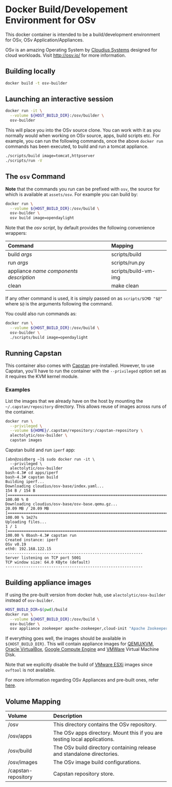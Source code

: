 # Docker Build/Developement Environment for OSv

This docker container is intended to be a build/development environment for OSv, OSv Application/Appliances.

OSv is an amazing Operating System by [Cloudius Systems](http://www.cloudius-systems.com/) designed for cloud workloads. Visit http://osv.io/ for more information.

## Building locally

```sh
docker build -t osv-builder
```

## Launching an interactive session

```sh
docker run -it \
  --volume ${HOST_BUILD_DIR}:/osv/builder \
  osv-builder
```

This will place you into the OSv source clone. You can work with it as you normally would when working on OSv source, apps, build scripts etc. For example, you can run the following commands, once the above `docker run` commands has been executed, to build and run a tomcat appliance.

```sh
./scripts/build image=tomcat,httpserver
./scripts/run -V
```

## The `osv` Command

**Note** that the commands you run can be prefixed with `osv`, the source for which is available at `assets/osv`. For example you can build by:

```sh
docker run \
  --volume ${HOST_BUILD_DIR}:/osv/build \
  osv-builder \
  osv build image=opendaylight
```

Note that the _osv script_, by default provides the following convenience wrappers:

| Command  | Mapping |
| :------------ | :------------ |
| build _args_ | scripts/build |
| run _args_ | scripts/run.py |
| appliance _name_ _components_ _description_ | scripts/build-vm-img |
| clean | make clean |

If any other command is used, it is simply passed on as `scripts/$CMD "$@"` where `$@` is the arguments following the command.

You could also run commands as:

```sh
docker run \
  --volume ${HOST_BUILD_DIR}:/osv/build \
  osv-builder \
  ./scripts/build image=opendaylight
```

## Running Capstan

This container also comes with [Capstan](http://osv.io/capstan/) pre-installed. However, to use Capstan, you'll have to run the container with the `--privileged` option set as it requires the KVM kernel module.

### Examples

List the images that we already have on the host by mounting the `~/.capstan/repository` directory. This allows reuse of images across runs of the container.

```sh
docker run \
  --privileged \
  --volume ${HOME}/.capstan/repository:/capstan-repository \
  alectolytic/osv-builder \
  capstan images
```

Capstan build and run `iperf` app:

```
[abn@zoidberg ~]$ sudo docker run -it \
  --privileged \
  alectolytic/osv-builder
bash-4.3# cd apps/iperf
bash-4.3# capstan build
Building iperf...
Downloading cloudius/osv-base/index.yaml...
154 B / 154 B [=================================================================================================================] 100.00 % 0
Downloading cloudius/osv-base/osv-base.qemu.gz...
20.09 MB / 20.09 MB [=======================================================================================================] 100.00 % 1m27s
Uploading files...
1 / 1 [=========================================================================================================================] 100.00 % 0bash-4.3# capstan run
Created instance: iperf
OSv v0.19
eth0: 192.168.122.15
------------------------------------------------------------
Server listening on TCP port 5001
TCP window size: 64.0 KByte (default)
------------------------------------------------------------
```

## Building appliance images

If using the pre-built version from docker hub, use `alectolytic/osv-builder` instead of `osv-builder`.

```sh
HOST_BUILD_DIR=$(pwd)/build
docker run \
  --volume ${HOST_BUILD_DIR}:/osv/build \
  osv-builder \
  osv appliance zookeeper apache-zookeeper,cloud-init "Apache Zookeeper on OSv"
```

If everything goes well, the images should be available in `${HOST_BUILD_DIR}`. This will contain appliance images for [QEMU/KVM](http://wiki.qemu.org/KVM), [Oracle VirtualBox](https://www.virtualbox.org/), [Google Compute Engine](https://cloud.google.com/compute/) and [VMWare](https://www.vmware.com/) Virtual Machine Disk.

Note that we explicitly disable the build of [VMware ESXi](http://www.vmware.com/products/esxi-and-esx/overview) images since `ovftool` is not available.

For more information regarding OSv Appliances and pre-built ones, refer [here](http://osv.io/virtual-appliances/).

## Volume Mapping

| Volume  | Description |
| :------------ | :------------ |
| /osv | This directory contains the OSv repository. |
| /osv/apps | The OSv apps directory. Mount this if you are testing local applications. |
| /osv/build | The OSv build directory containing release and standalone directories. |
| /osv/images | The OSv image build configurations. |
| /capstan-repository | Capstan repository store. |
